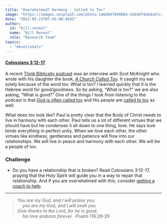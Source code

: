 ```yaml
---
title: "Overwhelmed? Harmony - Called to Tov"
image: "https://images.unsplash.com/photo-1465847899084-d164df4dedc6?crop=entropy&cs=srgb&fm=jpg&ixid=Mnw5NjYxfDB8MXxzZWFyY2h8MTB8fFRydXRofGVufDB8fHx8MTYxODIzNjM3Mw&ixlib=rb-1.2.1&q=85"
date: "2022-03-23T07:45:00.456Z"
author:
  id: "bill-reveal"
  name: "Bill Reveal"
  role: "Research Team"
topics:
  - "devotionals"
---
```

#### [Colossians 3:12-17][1]

A recent [Think Biblically podcast][2] was an interview with Scot McKnight who wrote with his daughter the book, _[A Church Called Tov][3]_. It caught my ear solely because of the word tov. What is tov? I learned quickly that it is the Hebrew word for good/goodness. So by asking, “What is tov?” we are also asking, “What is good?” One of the things I took from listening to the podcast is that [God is often called tov][4] and His people are [called to tov][5] as well.

What does tov look like? Paul is pretty clear that the Body of Christ needs to live in harmony with each other. Paul tells us a lot of different virtues that we should have but he condenses it all down to one thing, love. He says love binds everything in perfect unity. When we love each other, the other virtues like kindness, gentleness and patience will flow into our relationships. We will live in peace and harmony with each other. We will be a people of tov.

### Challenge
- Do you have a relationship that is broken? Read Colossians 3:12-17, praying that the Holy Spirit will guide you in a way to repair that relationship. And if you are overwhelmed with this, consider [getting a coach to help][6].

----

> _You are my God, and I will praise you;    
&nbsp;&nbsp;&nbsp;&nbsp;you are my God, and I will exalt you.   
Give thanks to the Lord, for he is good;   
&nbsp;&nbsp;&nbsp;&nbsp;his love endures forever._ -Psalm 118:28-29

[1]: https://biblehub.com/context/colossians/3-12.htm
[2]: https://www.biola.edu/blogs/think-biblically
[3]: https://www.churchcalledtov.org
[4]: https://biblehub.com/psalms/107-1.htm
[5]: https://biblehub.com/titus/2-14.htm
[6]: https://flatlandchurch.com/coaching/
